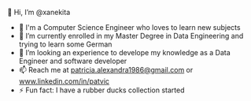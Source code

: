 👋 Hi, I’m @xanekita
- 👀 I'm a Computer Science Engineer who loves to learn new subjects 
- 🌱 I’m currently enrolled in my Master Degree in Data Engineering and trying to learn some German
- 💞️ I’m looking an experience to develope my knowledge as a Data Engineer and software developer
- 📫 Reach me at patricia.alexandra1986@gmail.com or www.linkedin.com/in/patvic
- ⚡ Fun fact: I have a rubber ducks collection started 

<!---
xanekita/xanekita is a ✨ special ✨ repository because its `README.md` (this file) appears on your GitHub profile.
You can click the Preview link to take a look at your changes.
--->
